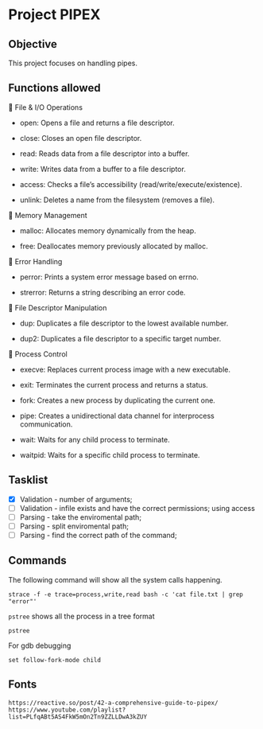 # Project PIPEX
## Objective
This project focuses on handling pipes.
## Functions allowed
🧰 File & I/O Operations
- open: Opens a file and returns a file descriptor.

- close: Closes an open file descriptor.

- read: Reads data from a file descriptor into a buffer.

- write: Writes data from a buffer to a file descriptor.

- access: Checks a file’s accessibility (read/write/execute/existence).

- unlink: Deletes a name from the filesystem (removes a file).

🧠 Memory Management
- malloc: Allocates memory dynamically from the heap.

- free: Deallocates memory previously allocated by malloc.

🐛 Error Handling
- perror: Prints a system error message based on errno.

- strerror: Returns a string describing an error code.

🔁 File Descriptor Manipulation
- dup: Duplicates a file descriptor to the lowest available number.

- dup2: Duplicates a file descriptor to a specific target number.

🔧 Process Control
- execve: Replaces current process image with a new executable.

- exit: Terminates the current process and returns a status.

- fork: Creates a new process by duplicating the current one.

- pipe: Creates a unidirectional data channel for interprocess communication.

- wait: Waits for any child process to terminate.

- waitpid: Waits for a specific child process to terminate.

## Tasklist
- [x] Validation - number of arguments; 
- [ ] Validation - infile exists and have the correct permissions; using access
- [ ] Parsing - take the enviromental path; 
- [ ] Parsing - split enviromental path; 
- [ ] Parsing - find the correct path of the command; 

## Commands
The following command will show all the system calls happening.
```
strace -f -e trace=process,write,read bash -c 'cat file.txt | grep "error"'
```
`pstree` shows all the process in a tree format
```
pstree
```
For gdb debugging
```
set follow-fork-mode child
```
## Fonts
`https://reactive.so/post/42-a-comprehensive-guide-to-pipex/`
`https://www.youtube.com/playlist?list=PLfqABt5AS4FkW5mOn2Tn9ZZLLDwA3kZUY`
